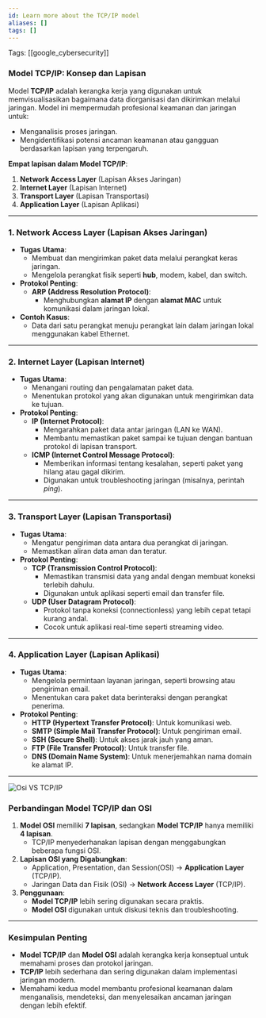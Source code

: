 ```yaml
---
id: Learn more about the TCP/IP model
aliases: []
tags: []
---
```


Tags: [[google_cybersecurity]]

### **Model TCP/IP: Konsep dan Lapisan**

Model **TCP/IP** adalah kerangka kerja yang digunakan untuk memvisualisasikan bagaimana data diorganisasi dan dikirimkan melalui jaringan. Model ini mempermudah profesional keamanan dan jaringan untuk:

- Menganalisis proses jaringan.
- Mengidentifikasi potensi ancaman keamanan atau gangguan berdasarkan lapisan yang terpengaruh.

**Empat lapisan dalam Model TCP/IP**:

1. **Network Access Layer** (Lapisan Akses Jaringan)
2. **Internet Layer** (Lapisan Internet)
3. **Transport Layer** (Lapisan Transportasi)
4. **Application Layer** (Lapisan Aplikasi)

---

### **1. Network Access Layer (Lapisan Akses Jaringan)**

- **Tugas Utama**:
  - Membuat dan mengirimkan paket data melalui perangkat keras jaringan.
  - Mengelola perangkat fisik seperti **hub**, modem, kabel, dan switch.
- **Protokol Penting**:
  - **ARP (Address Resolution Protocol)**:
    - Menghubungkan **alamat IP** dengan **alamat MAC** untuk komunikasi dalam jaringan lokal.
- **Contoh Kasus**:
  - Data dari satu perangkat menuju perangkat lain dalam jaringan lokal menggunakan kabel Ethernet.

---

### **2. Internet Layer (Lapisan Internet)**

- **Tugas Utama**:
  - Menangani routing dan pengalamatan paket data.
  - Menentukan protokol yang akan digunakan untuk mengirimkan data ke tujuan.
- **Protokol Penting**:
  - **IP (Internet Protocol)**:
    - Mengarahkan paket data antar jaringan (LAN ke WAN).
    - Membantu memastikan paket sampai ke tujuan dengan bantuan protokol di lapisan transport.
  - **ICMP (Internet Control Message Protocol)**:
    - Memberikan informasi tentang kesalahan, seperti paket yang hilang atau gagal dikirim.
    - Digunakan untuk troubleshooting jaringan (misalnya, perintah _ping_).

---

### **3. Transport Layer (Lapisan Transportasi)**

- **Tugas Utama**:
  - Mengatur pengiriman data antara dua perangkat di jaringan.
  - Memastikan aliran data aman dan teratur.
- **Protokol Penting**:
  - **TCP (Transmission Control Protocol)**:
    - Memastikan transmisi data yang andal dengan membuat koneksi terlebih dahulu.
    - Digunakan untuk aplikasi seperti email dan transfer file.
  - **UDP (User Datagram Protocol)**:
    - Protokol tanpa koneksi (connectionless) yang lebih cepat tetapi kurang andal.
    - Cocok untuk aplikasi real-time seperti streaming video.

---

### **4. Application Layer (Lapisan Aplikasi)**

- **Tugas Utama**:
  - Mengelola permintaan layanan jaringan, seperti browsing atau pengiriman email.
  - Menentukan cara paket data berinteraksi dengan perangkat penerima.
- **Protokol Penting**:
  - **HTTP (Hypertext Transfer Protocol)**: Untuk komunikasi web.
  - **SMTP (Simple Mail Transfer Protocol)**: Untuk pengiriman email.
  - **SSH (Secure Shell)**: Untuk akses jarak jauh yang aman.
  - **FTP (File Transfer Protocol)**: Untuk transfer file.
  - **DNS (Domain Name System)**: Untuk menerjemahkan nama domain ke alamat IP.

---

![Osi VS TCP/IP](https://d3c33hcgiwev3.cloudfront.net/imageAssetProxy.v1/RbNt47PDRTGJZ6q_QtaNMg_9b9098ac04e84c2d8ad04b220c5456f1_CS_R-210_TCP-vs-OSI.png?expiry=1734998400000&hmac=xSZSy45dHDR4vNYRcSsQKlB-mQwEC_FHZDT6llzC9Ac)

### **Perbandingan Model TCP/IP dan OSI**

1. **Model OSI** memiliki **7 lapisan**, sedangkan **Model TCP/IP** hanya memiliki **4 lapisan**.
   - TCP/IP menyederhanakan lapisan dengan menggabungkan beberapa fungsi OSI.
2. **Lapisan OSI yang Digabungkan**:
   - Application, Presentation, dan Session(OSI) → **Application Layer** (TCP/IP).
   - Jaringan Data dan Fisik (OSI) → **Network Access Layer** (TCP/IP).
3. **Penggunaan**:
   - **Model TCP/IP** lebih sering digunakan secara praktis.
   - **Model OSI** digunakan untuk diskusi teknis dan troubleshooting.

---

### **Kesimpulan Penting**

- **Model TCP/IP** dan **Model OSI** adalah kerangka kerja konseptual untuk memahami proses dan protokol jaringan.
- **TCP/IP** lebih sederhana dan sering digunakan dalam implementasi jaringan modern.
- Memahami kedua model membantu profesional keamanan dalam menganalisis, mendeteksi, dan menyelesaikan ancaman jaringan dengan lebih efektif.
